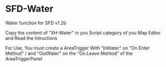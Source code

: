 # SFD-Water
Water function for SFD v1.2b

Copy the content of "XH-Water" in you Script category of you Map Editor and Read the Intructions

For Use, You must create a AreaTrigger With "InWater" on "On Enter Method" / and "OutWater" on the "On Leave Mehtod" of the AreaTriggerPanel
